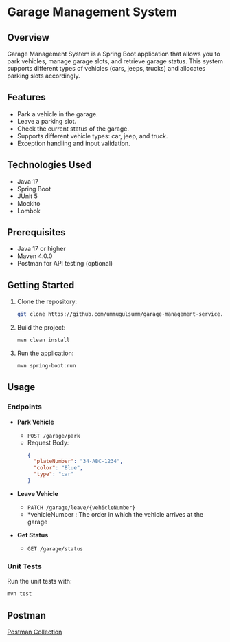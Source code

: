 # Garage Management System

## Overview

Garage Management System is a Spring Boot application that allows you to park vehicles, manage garage slots, and retrieve garage status. This system supports different types of vehicles (cars, jeeps, trucks) and allocates parking slots accordingly.

## Features

- Park a vehicle in the garage.
- Leave a parking slot.
- Check the current status of the garage.
- Supports different vehicle types: car, jeep, and truck.
- Exception handling and input validation.

## Technologies Used

- Java 17
- Spring Boot
- JUnit 5
- Mockito
- Lombok

## Prerequisites

- Java 17 or higher
- Maven 4.0.0
- Postman for API testing (optional)

## Getting Started

1. Clone the repository:
    ```bash
    git clone https://github.com/ummugulsumm/garage-management-service.git
    ```
2. Build the project:
    ```bash
    mvn clean install
    ```
3. Run the application:
    ```bash
    mvn spring-boot:run
    ```

## Usage

### Endpoints

- **Park Vehicle**
    - `POST /garage/park`
    - Request Body:
      ```json
      {
        "plateNumber": "34-ABC-1234",
        "color": "Blue",
        "type": "car"
      }
      ```

- **Leave Vehicle**
    - `PATCH /garage/leave/{vehicleNumber}`
    - *vehicleNumber : The order in which the vehicle arrives at the garage


- **Get Status**
    - `GET /garage/status`

### Unit Tests

Run the unit tests with:
```bash
mvn test
```

## Postman

[Postman Collection](postman/Garage-Management.postman_collection.json)